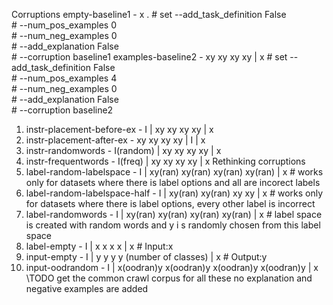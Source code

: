  Corruptions
 empty-baseline1 -  x . 
                   # set --add_task_definition False \
                   #     --num_pos_examples 0 \
                   #     --num_neg_examples 0 \
                   #     --add_explanation False \
                   #     --corruption baseline1
 examples-baseline2 -  xy xy xy xy | x
                   # set --add_task_definition False \
                   #     --num_pos_examples 4 \
                   #     --num_neg_examples 0 \
                   #     --add_explanation False \
                   #     --corruption baseline2
                   
 1) instr-placement-before-ex -   I | xy xy xy xy | x
 2) instr-placement-after-ex  -       xy xy xy xy | I | x
 3) instr-randomwords        -   I(random) | xy xy xy xy | x 
 4) instr-frequentwords      -   I(freq) | xy xy xy xy | x 
 Rethinking corruptions 
 5) label-random-labelspace        -   I | xy(ran) xy(ran) xy(ran) xy(ran) | x  # works only for datasets where there is label options and all are incorect labels
 6) label-random-labelspace-half   -   I | xy(ran) xy(ran) xy xy | x  # works only for datasets where there is label options, every other label is incorrect
 7) label-randomwords              -   I | xy(ran) xy(ran) xy(ran) xy(ran) | x # label space is created with random words and y i s randomly chosen from this label space
 8) label-empty                    -   I | x x x x | x   # Input:x
 9) input-empty                   -   I | y y y y (number of classes) | x  # Output:y
 10) input-oodrandom                -   I | x(oodran)y x(oodran)y x(oodran)y x(oodran)y | x \TODO get the common crawl corpus
 for all these no explanation and negative examples are added
